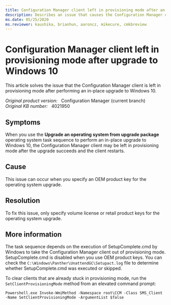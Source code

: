 ```yaml
---
title: Configuration Manager client left in provisioning mode after an upgrade to Windows 10
description: Describes an issue that causes the Configuration Manager client to be left in provisioning mode after an upgrade to Windows 10. Provides a resolution.
ms.date: 05/25/2020
ms.reviewer: kaushika, brianhun, aaroncz, mikecure, cmkbreview
---
```

# Configuration Manager client left in provisioning mode after upgrade to Windows 10

This article solves the issue that the Configuration Manager client is left in provisioning mode after performing an in-place upgrade to Windows 10.

_Original product version:_ &nbsp; Configuration Manager (current branch)  
_Original KB number:_ &nbsp; 4021950

## Symptoms

When you use the **Upgrade an operating system from upgrade package** operating system task sequence to perform an in-place upgrade to Windows 10, the Configuration Manager client may be left in provisioning mode after the upgrade succeeds and the client restarts.

## Cause

This issue can occur when you specify an OEM product key for the operating system upgrade.

## Resolution

To fix this issue, only specify volume license or retail product keys for the operating system upgrade.

## More information

The task sequence depends on the execution of SetupComplete.cmd by Windows to take the Configuration Manager client out of provisioning mode. SetupComplete.cmd is disabled when you use OEM product keys. You can check the `C:\Windows\Panther\UnattendGC\Setupact.log` file to determine whether SetupComplete.cmd was executed or skipped.

To clear clients that are already stuck in provisioning mode, run the `SetClientProvisioningMode` method from an elevated command prompt:

```console
Powershell.exe Invoke-WmiMethod -Namespace root\CCM -Class SMS_Client -Name SetClientProvisioningMode -ArgumentList $false
```
